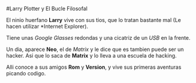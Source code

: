 #Larry Plotter y El Bucle Filosofal

El ninio huerfano **Larry** vive con sus tios, que lo tratan bastante mal (Le hacen utilizar *Internet 
Explorer).

Tiene unas *Google Glasses* redondas y una cicatriz de un *USB* en la frente.

Un dia, aparece **Neo**, el de *Matrix* y le dice que es tambien puede ser un hacker.
Asi que lo saca de **Matrix** y lo lleva a una escuela de hacking.

Alli conoce a sus amigos **Rom** y **Version**, y vive sus primeras aventuras picando codigo.
